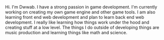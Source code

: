 Hi. I'm Dwwab. I have a strong passion in game development. I'm currently working on creating my own game engine and other game tools. I am also learning front end web development and plan to learn back end web development. I really like learning how things work under the hood and creating stuff at a low level. The things I do outside of developing things are music production and learning things like math and science.

